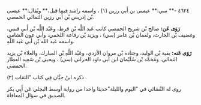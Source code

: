 ٤٦٢٤ -** سي:** عيسى بن أَبي رزين (١) ، واسمه راشد فيما قيل،** ويُقال:** عيسى بْن إدريس بْن أَبي رزين الثمالي الحمصي.

**رَوَى عَن:** صالح بْن شريح الحمصي كاتب عَبد اللَّه بْن قرط، وعَبْد اللَّه بْن أَبي قيس، وغضيف بْن الحارث، ولقمان بْن عامر (سي) ، ويزيد بْن رفاعة اللخمي، وأبي عون الشامي واسمه عَبد الله بْن أَبي عَبد اللَّهِ.

**رَوَى عَنه:** بقية بْن الوليد، وجنادة بْن مروان الأزدي، وعَبْد اللَّهِ بْن المبارك، والعلاء بْن يزيد الثمالي، ومُحَمَّد بْن سُلَيْمان ابن أَبي داود الحراني (سي) ، ويحيى بْن سَعِيد العطار الحمصي.

ذكره ابنُ حِبَّان فِي كتاب "الثقات (٢) .

روى له النَّسَائي في "اليوم والليلة"حديثا واحدا من رواية أوسط البجلي عَن أَبِي بكر الصديق في سؤال المعافاة.